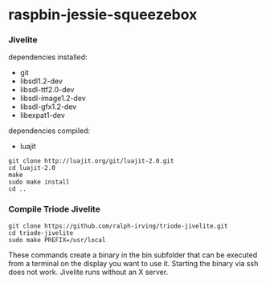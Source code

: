 # raspbin-jessie-squeezebox

### Jivelite
dependencies installed:
* git
* libsdl1.2-dev
* libsdl-ttf2.0-dev
* libsdl-image1.2-dev
* libsdl-gfx1.2-dev
* libexpat1-dev

dependencies compiled:
* luajit
```
git clone http://luajit.org/git/luajit-2.0.git
cd luajit-2.0
make
sudo make install
cd ..
```

### Compile Triode Jivelite
```
git clone https://github.com/ralph-irving/triode-jivelite.git
cd triode-jivelite
sudo make PREFIX=/usr/local
```
These commands create a binary in the bin subfolder that can be executed from a terminal on the display you want to use it. Starting the binary via ssh does not work.
Jivelite runs without an X server.
